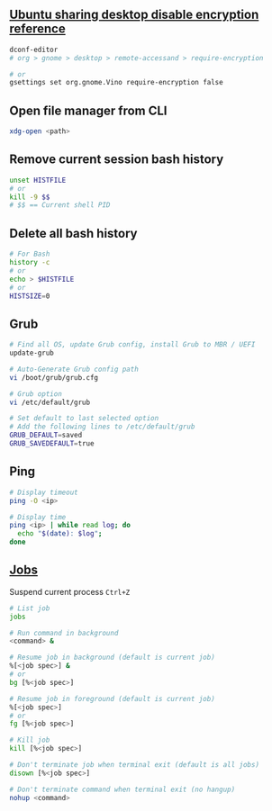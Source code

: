 ## [Ubuntu sharing desktop disable encryption reference](https://askubuntu.com/a/487267/235264)

```sh
dconf-editor
# org > gnome > desktop > remote-accessand > require-encryption

# or
gsettings set org.gnome.Vino require-encryption false
```

## Open file manager from CLI

```sh
xdg-open <path>
```

## Remove current session bash history
```sh
unset HISTFILE
# or
kill -9 $$
# $$ == Current shell PID
```

## Delete all bash history
```sh
# For Bash
history -c
# or
echo > $HISTFILE
# or
HISTSIZE=0
```

## Grub
```sh
# Find all OS, update Grub config, install Grub to MBR / UEFI
update-grub

# Auto-Generate Grub config path
vi /boot/grub/grub.cfg

# Grub option
vi /etc/default/grub

# Set default to last selected option
# Add the following lines to /etc/default/grub
GRUB_DEFAULT=saved
GRUB_SAVEDEFAULT=true
```

## Ping
```sh
# Display timeout
ping -O <ip>

# Display time
ping <ip> | while read log; do
  echo "$(date): $log";
done
```

## [Jobs](http://www.linuxnix.com/11-fc-bg-jobs-commands-know/)
Suspend current process `Ctrl+Z`

```sh
# List job
jobs

# Run command in background
<command> &

# Resume job in background (default is current job)
%[<job spec>] &
# or
bg [%<job spec>]

# Resume job in foreground (default is current job)
%[<job spec>]
# or
fg [%<job spec>]

# Kill job
kill [%<job spec>]

# Don't terminate job when terminal exit (default is all jobs)
disown [%<job spec>]

# Don't terminate command when terminal exit (no hangup)
nohup <command>
```
